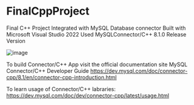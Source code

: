 # FinalCppProject
Final C++ Project Integrated with MySQL Database connector 
Built with Microsoft Visual Studio 2022 
Used MySQLConnector/C++ 8.1.0 Release Version

![image](https://github.com/tamirat-dejene/FinalCppProject/assets/129655588/fc9a65d1-6ac2-43a0-b3df-4160a87142a1)


To build Connector/C++ App visit the official documentation site
MySQL Connector/C++ Developer Guide 
https://dev.mysql.com/doc/connector-cpp/8.1/en/connector-cpp-introduction.html

To learn usage of Connector/C++ labraries:
https://dev.mysql.com/doc/dev/connector-cpp/latest/usage.html
